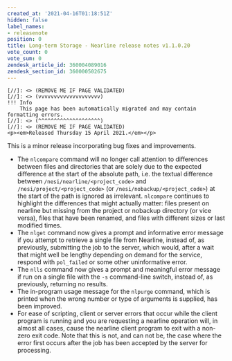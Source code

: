 ```yaml
---
created_at: '2021-04-16T01:18:51Z'
hidden: false
label_names:
- releasenote
position: 0
title: Long-term Storage - Nearline release notes v1.1.0.20
vote_count: 0
vote_sum: 0
zendesk_article_id: 360004089016
zendesk_section_id: 360000502675
---
```



    [//]: <> (REMOVE ME IF PAGE VALIDATED)
    [//]: <> (vvvvvvvvvvvvvvvvvvvv)
    !!! Info
        This page has been automatically migrated and may contain formatting errors.
    [//]: <> (^^^^^^^^^^^^^^^^^^^^)
    [//]: <> (REMOVE ME IF PAGE VALIDATED)
    <p><em>Released Thursday 15 April 2021.</em></p>
<p>This is a minor release incorporating bug fixes and improvements.</p>
<ul>
<li>The <code>nlcompare</code> command will no longer call attention to differences between files and directories that are solely due to the expected difference at the start of the absolute path, i.e. the textual difference between <code>/nesi/nearline/&lt;project_code&gt;</code> and <code>/nesi/project/&lt;project_code&gt;</code> (or <code>/nesi/nobackup/&lt;project_code&gt;</code>) at the start of the path is ignored as irrelevant. <code>nlcompare</code> continues to highlight the differences that might actually matter: files present on nearline but missing from the project or nobackup directory (or vice versa), files that have been renamed, and files with different sizes or last modified times.</li>
<li>The <code>nlget</code> command now gives a prompt and informative error message if you attempt to retrieve a single file from Nearline, instead of, as previously, submitting the job to the server, which would, after a wait that might well be lengthy depending on demand for the service, respond with <code>pol_failed</code> or some other uninformative error.</li>
<li>The <code>nlls</code> command now gives a prompt and meaningful error message if run on a single file with the <code>-s</code> command-line switch, instead of, as previously, returning no results.</li>
<li>The in-program usage message for the <code>nlpurge</code> command, which is printed when the wrong number or type of arguments is supplied, has been improved.</li>
<li>For ease of scripting, client or server errors that occur while the client program is running and you are requesting a nearline operation will, in almost all cases, cause the nearline client program to exit with a non-zero exit code. Note that this is not, and can not be, the case where the error first occurs after the job has been accepted by the server for processing.</li>
</ul>